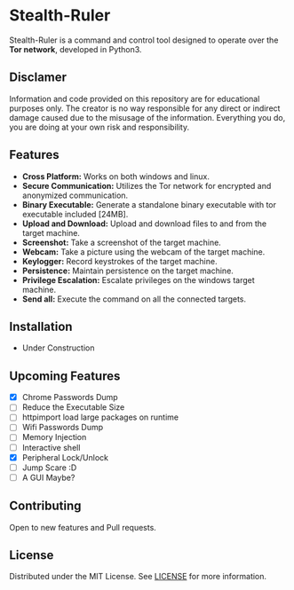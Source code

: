 # Stealth-Ruler

Stealth-Ruler is a command and control tool designed to operate over the <b>Tor network</b>, developed in Python3.

## Disclamer

Information and code provided on this repository are for educational purposes only. The creator is no way responsible for any direct or indirect damage caused due to the misusage of the information. Everything you do, you are doing at your own risk and responsibility.

## Features

- **Cross Platform:** Works on both windows and linux.
- **Secure Communication:** Utilizes the Tor network for encrypted and anonymized communication.
- **Binary Executable:** Generate a standalone binary executable with tor executable included [24MB].
- **Upload and Download:** Upload and download files to and from the target machine.
- **Screenshot:** Take a screenshot of the target machine.
- **Webcam:** Take a picture using the webcam of the target machine.
- **Keylogger:** Record keystrokes of the target machine.
- **Persistence:** Maintain persistence on the target machine.
- **Privilege Escalation:** Escalate privileges on the windows target machine.
- **Send all:** Execute the command on all the connected targets.

## Installation
- Under Construction

## Upcoming Features
- [x] Chrome Passwords Dump
- [ ] Reduce the Executable Size
- [ ] httpimport load large packages on runtime
- [ ] Wifi Passwords Dump
- [ ] Memory Injection
- [ ] Interactive shell
- [x] Peripheral Lock/Unlock
- [ ] Jump Scare :D
- [ ] A GUI Maybe?

## Contributing

Open to new features and Pull requests.

## License

Distributed under the MIT License. See [LICENSE](https://github.com/Suryah07/Stealth-Ruler/tree/main?tab=MIT-1-ov-file) for more information.